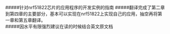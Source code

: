 #####针对nrf51822芯片的应用程序的开发实例的指南
#####翻译完成了第二章到第四章的主要部分，基本可以实现在nrf51822上实现自己的应用，抽空再将第一章和第五章翻译。  
#####因水平有限强烈建议在读的时候结合英文原文档